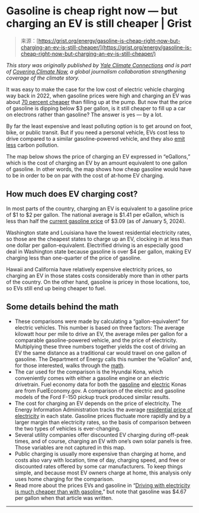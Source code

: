 <!--yml
category: 未分类
date: 2024-05-27 14:46:38
-->

# Gasoline is cheap right now — but charging an EV is still cheaper | Grist

> 来源：[https://grist.org/energy/gasoline-is-cheap-right-now-but-charging-an-ev-is-still-cheaper/](https://grist.org/energy/gasoline-is-cheap-right-now-but-charging-an-ev-is-still-cheaper/)

*This story was originally published by [Yale Climate Connections](https://yaleclimateconnections.org/2024/01/gasoline-is-cheap-right-now-but-charging-an-ev-is-still-cheaper/) and is part of [Covering Climate Now](https://coveringclimatenow.org/), a global journalism collaboration strengthening coverage of the climate story.*

It was easy to make the case for the low cost of electric vehicle charging way back in 2022, when gasoline prices were high and charging an EV was about [70 percent cheaper](https://yaleclimateconnections.org/2022/06/driving-with-electricity-is-much-cheaper-than-with-gasoline/) than filling up at the pump. But now that the price of gasoline is dipping below $3 per gallon, is it still cheaper to fill up a car on electrons rather than gasoline? The answer is yes — by a lot. 

By far the least expensive and least polluting option is to get around on foot, bike, or public transit. But if you need a personal vehicle, EVs cost less to drive compared to a similar gasoline-powered vehicle, and they also [emit less](https://yaleclimateconnections.org/2023/09/electric-vehicles-reduce-carbon-pollution-in-all-u-s-states/) carbon pollution. 

The map below shows the price of charging an EV expressed in “eGallons,” which is the cost of charging an EV by an amount equivalent to one gallon of gasoline. In other words, the map shows how cheap gasoline would have to be in order to be on par with the cost of at-home EV charging.

## **How much does EV charging cost?**

In most parts of the country, charging an EV is equivalent to a gasoline price of $1 to $2 per gallon. The national average is $1.41 per eGallon, which is less than half the [current gasoline price](https://gasprices.aaa.com/state-gas-price-averages/) of $3.09 (as of January 5, 2024).

Washington state and Louisiana have the lowest residential electricity rates, so those are the cheapest states to charge up an EV, clocking in at less than one dollar per gallon-equivalent. Electrified driving is an especially good deal in Washington state because gasoline is over $4 per gallon, making EV charging less than one-quarter of the price of gasoline.

Hawaii and California have relatively expensive electricity prices, so charging an EV in those states costs considerably more than in other parts of the country. On the other hand, gasoline is pricey in those locations, too, so EVs still end up being cheaper to fuel. 

## **Some details behind the math**

*   These comparisons were made by calculating a “gallon-equivalent” for electric vehicles. This number is based on three factors: The average kilowatt hour per mile to drive an EV, the average miles per gallon for a comparable gasoline-powered vehicle, and the price of electricity. Multiplying these three numbers together yields the cost of driving an EV the same distance as a traditional car would travel on one gallon of gasoline. The Department of Energy calls this number the “eGallon” and, for those interested, walks through the [math](https://www.energy.gov/sites/default/files/2016/01/f28/eGallon%20methodology%20%28Updated%20January%202016%29.pdf). 
*   The car used for the comparison is the Hyundai Kona, which conveniently comes with either a gasoline engine or an electric drivetrain. Fuel economy data for both the [gasoline](https://www.fueleconomy.gov/feg/Find.do?action=sbs&id=45323) and [electric](https://www.fueleconomy.gov/feg/Find.do?action=sbs&id=46000) Konas are from FuelEconomy.gov. A comparison of the electric and gasoline models of the Ford F-150 pickup truck produced similar results.
*   The cost for charging an EV depends on the price of electricity. The Energy Information Administration tracks the average [residential price of electricity](https://www.eia.gov/electricity/monthly/epm_table_grapher.php?t=epmt_5_06_a) in each state. Gasoline prices fluctuate more rapidly and by a larger margin than electricity rates, so the basis of comparison between the two types of vehicles is ever-changing.
*   Several utility companies offer discounted EV charging during off-peak times, and of course, charging an EV with one’s own solar panels is free. Those variables are not captured in this map.
*   Public charging is usually more expensive than charging at home, and costs also vary with location, time of day, charging speed, and free or discounted rates offered by some car manufacturers. To keep things simple, and because most EV owners charge at home, this analysis only uses home charging for the comparison. 
*   Read more about the prices EVs and gasoline in “[Driving with electricity is much cheaper than with gasoline](https://yaleclimateconnections.org/2022/06/driving-with-electricity-is-much-cheaper-than-with-gasoline/),” but note that gasoline was $4.67 per gallon when that article was written.

* * *